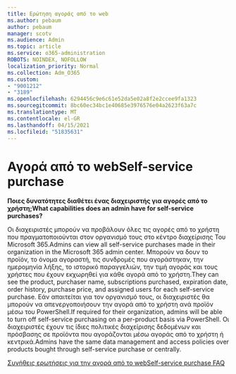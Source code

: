 ```yaml
---
title: Ερώτηση αγοράς από το web
ms.author: pebaum
author: pebaum
manager: scotv
ms.audience: Admin
ms.topic: article
ms.service: o365-administration
ROBOTS: NOINDEX, NOFOLLOW
localization_priority: Normal
ms.collection: Adm_O365
ms.custom:
- "9001212"
- "3189"
ms.openlocfilehash: 6294456c9e6c61e52da5e02a8f2e2ccee9fa1323
ms.sourcegitcommit: 8bc60ec34bc1e40685e3976576e04a2623f63a7c
ms.translationtype: MT
ms.contentlocale: el-GR
ms.lasthandoff: 04/15/2021
ms.locfileid: "51835631"
---
```

# <a name="self-service-purchase"></a><span data-ttu-id="b238d-102">Αγορά από το web</span><span class="sxs-lookup"><span data-stu-id="b238d-102">Self-service purchase</span></span>

<span data-ttu-id="b238d-103">**Ποιες δυνατότητες διαθέτει ένας διαχειριστής για αγορές από το χρήστη;**</span><span class="sxs-lookup"><span data-stu-id="b238d-103">**What capabilities does an admin have for self-service purchases?**</span></span>

<span data-ttu-id="b238d-104">Οι διαχειριστές μπορούν να προβάλουν όλες τις αγορές από το χρήστη που πραγματοποιούνται στον οργανισμό τους στο κέντρο διαχείρισης Του Microsoft 365.</span><span class="sxs-lookup"><span data-stu-id="b238d-104">Admins can view all self-service purchases made in their organization in the Microsoft 365 admin center.</span></span> <span data-ttu-id="b238d-105">Μπορούν να δουν το προϊόν, το όνομα αγοραστή, τις συνδρομές που αγοράστηκαν, την ημερομηνία λήξης, το ιστορικό παραγγελιών, την τιμή αγοράς και τους χρήστες που έχουν εκχωρηθεί για κάθε αγορά από το χρήστη.</span><span class="sxs-lookup"><span data-stu-id="b238d-105">They can see the product, purchaser name, subscriptions purchased, expiration date, order history, purchase price, and assigned users for each self-service purchase.</span></span>  <span data-ttu-id="b238d-106">Εάν απαιτείται για τον οργανισμό τους, οι διαχειριστές θα μπορούν να απενεργοποιήσουν την αγορά από το χρήστη ανά προϊόν μέσω του PowerShell.</span><span class="sxs-lookup"><span data-stu-id="b238d-106">If required for their organization, admins will be able to turn off self-service purchasing on a per-product basis via PowerShell.</span></span>  <span data-ttu-id="b238d-107">Οι διαχειριστές έχουν τις ίδιες πολιτικές διαχείρισης δεδομένων και πρόσβασης σε προϊόντα που αγοράζονται μέσω αγοράς από το χρήστη ή κεντρικά.</span><span class="sxs-lookup"><span data-stu-id="b238d-107">Admins have the same data management and access policies over products bought through self-service purchase or centrally.</span></span>

[<span data-ttu-id="b238d-108">Συνήθεις ερωτήσεις για την αγορά από το web</span><span class="sxs-lookup"><span data-stu-id="b238d-108">Self-service purchase FAQ</span></span>](https://aka.ms/self-service-purchase-faq)


